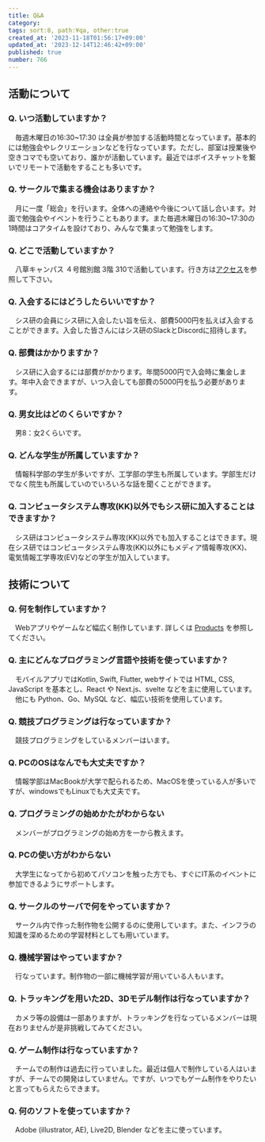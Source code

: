 ```yaml
---
title: Q&A
category:
tags: sort:8, path:¥qa, other:true
created_at: '2023-11-18T01:56:17+09:00'
updated_at: '2023-12-14T12:46:42+09:00'
published: true
number: 766
---
```


## 活動について
### Q. いつ活動していますか？
 　毎週木曜日の16:30~17:30 は全員が参加する活動時間となっています。基本的には勉強会やレクリエーションなどを行なっています。ただし、部室は授業後や空きコマでも空いており、誰かが活動しています。最近ではボイスチャットを繋いでリモートで活動をすることも多いです。

### Q. サークルで集まる機会はありますか？
　月に一度「総会」を行います。全体への連絡や今後について話し合います。対面で勉強会やイベントを行うこともあります。また毎週木曜日の16:30~17:30の1時間はコアタイムを設けており、みんなで集まって勉強をします。

### Q. どこで活動していますか？
　八草キャンパス ４号館別館 3階 310で活動しています。行き方は[アクセス](https://www.sysken.net/access)を参照して下さい。

### Q. 入会するにはどうしたらいいですか？
　シス研の会員にシス研に入会したい旨を伝え、部費5000円を払えば入会することができます。入会した皆さんにはシス研のSlackとDiscordに招待します。

### Q. 部費はかかりますか？
　シス研に入会するには部費がかかります。年間5000円で入会時に集金します。年中入会できますが、いつ入会しても部費の5000円を払う必要があります。

### Q. 男女比はどのくらいですか？
　男8：女2くらいです。

### Q. どんな学生が所属していますか？
　情報科学部の学生が多いですが、工学部の学生も所属しています。学部生だけでなく院生も所属していのでいろいろな話を聞くことができます。

### Q. コンピュータシステム専攻(KK)以外でもシス研に加入することはできますか？
　シス研はコンピュータシステム専攻(KK)以外でも加入することはできます。現在シス研ではコンピュータシステム専攻(KK)以外にもメディア情報専攻(KX)、電気情報工学専攻(EV)などの学生が加入しています。

## 技術について
### Q. 何を制作していますか？
　Webアプリやゲームなど幅広く制作しています. 詳しくは [Products](https://www.sysken.net/products) を参照してください。

### Q. 主にどんなプログラミング言語や技術を使っていますか？
　モバイルアプリではKotlin, Swift, Flutter, webサイトでは HTML, CSS, JavaScript を基本とし、React や Next.js、svelte などを主に使用しています。
　他にも Python、Go、MySQL など、幅広い技術を使用しています。

### Q. 競技プログラミングは行なっていますか？
　競技プログラミングをしているメンバーはいます。

### Q. PCのOSはなんでも大丈夫ですか？
　情報学部はMacBookが大学で配られるため、MacOSを使っている人が多いですが、windowsでもLinuxでも大丈夫です。

### Q. プログラミングの始めかたがわからない
　メンバーがプログラミングの始め方を一から教えます。

### Q. PCの使い方がわからない
　大学生になってから初めてパソコンを触った方でも、すぐにIT系のイベントに参加できるようにサポートします。

### Q. サークルのサーバで何をやっていますか？
　サークル内で作った制作物を公開するのに使用しています。また、インフラの知識を深めるための学習材料としても用いています。

### Q. 機械学習はやっていますか？
　行なっています。制作物の一部に機械学習が用いている人もいます。

### Q. トラッキングを用いた2D、3Dモデル制作は行なっていますか？
　カメラ等の設備は一部ありますが、トラッキングを行なっているメンバーは現在おりませんが是非挑戦してみてください。

  ### Q. ゲーム制作は行なっていますか？
　チームでの制作は過去に行っていました。最近は個人で制作している人はいますが、チームでの開発はしていません。ですが、いつでもゲーム制作をやりたいと言ってもらえたらできます。

### Q. 何のソフトを使っていますか？
　Adobe (illustrator, AE), Live2D, Blender などを主に使っています。

